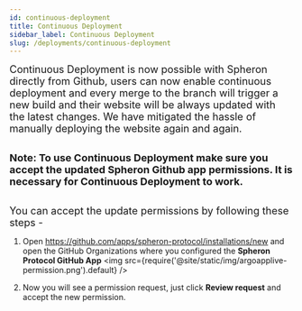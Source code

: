 ```yaml
---
id: continuous-deployment
title: Continuous Deployment
sidebar_label: Continuous Deployment
slug: /deployments/continuous-deployment
---
```


<font size="4"> Continuous Deployment is now possible with Spheron directly from Github, users can now enable continuous deployment and every merge to the branch will trigger a new build and their website will be always updated with the latest changes. We have mitigated the hassle of manually deploying the website again and again. </font> <br/><br/>

<font size="4"> <b>Note: To use Continuous Deployment make sure you accept the updated Spheron Github app permissions. It is necessary for Continuous Deployment to work.</b> </font> <br/><br/>

<font size="4"> You can accept the update permissions by following these steps - </font> <br/>

1. Open https://github.com/apps/spheron-protocol/installations/new and open the GitHub Organizations where you configured the **Spheron Protocol GitHub App**
   <img src={require('@site/static/img/argoapplive-permission.png').default} />

2. Now you will see a permission request, just click **Review request** and accept the new permission.
